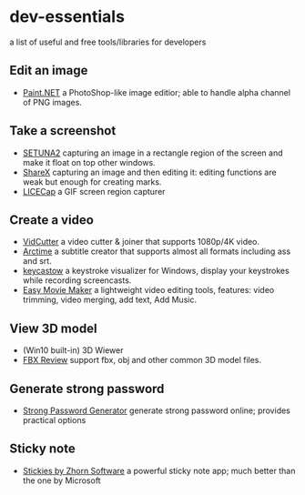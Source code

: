 dev-essentials
==============

a list of useful and free tools/libraries for developers

## Edit an image

* [Paint.NET](https://www.getpaint.net/index.html) a PhotoShop-like image editior; able to handle alpha channel of PNG images.

## Take a screenshot

* [SETUNA2](https://github.com/tylearymf/SETUNA2) capturing an image in a rectangle region of the screen and make it float on top other windows.
* [ShareX](https://getsharex.com/) capturing an image and then editing it: editing functions are weak but enough for creating marks.
* [LICECap](https://www.cockos.com/licecap/) a GIF screen region capturer

## Create a video

* [VidCutter](https://github.com/ozmartian/vidcutter) a video cutter & joiner that supports 1080p/4K video.
* [Arctime](http://arctime.cn/zh/index.html) a subtitle creator that supports almost all formats including ass and srt.
* [keycastow](https://github.com/brookhong/KeyCastOW) a keystroke visualizer for Windows, display your keystrokes while recording screencasts.
* [Easy Movie Maker](https://www.microsoft.com/en-us/p/easy-movie-maker/9nblggh626qk) a lightweight video editing tools, features: video trimming, video merging, add text, Add Music.

## View 3D model

* (Win10 built-in) 3D Wiewer
* [FBX Review](https://www.autodesk.com/products/fbx/fbx-review) support fbx, obj and other common 3D model files.

## Generate strong password

* [Strong Password Generator](https://strongpasswordgenerator.com/) generate strong password online; provides practical options

## Sticky note

* [Stickies by Zhorn Software](http://www.zhornsoftware.co.uk/stickies/) a powerful sticky note app; much better than the one by Microsoft
